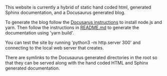 This website is currently a hybrid of static hand coded html, generated Sphinx documentation, and a Docusaurus generated blog.

To generate the blog follow the [Docusarus instructions](https://docusaurus.io/docs/en/next/tutorial-setup) to install node.js and yarn. Then follow the instructions in [README.md](website/README.md) to generate the documentation using 'yarn build'.

You can test the site by running 'python3 -m http.server 300' and connecting to the local web server that creates. 

There are symlinks to the Docusaurus generated directories in the root so that they can be served along with the hand coded HTML and Sphinx generated documentation.
